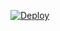 
[![Deploy](https://www.herokucdn.com/deploy/button.svg)](https://heroku.com/deploy?template=https://github.com/kadir008/hfdshjdjd)
